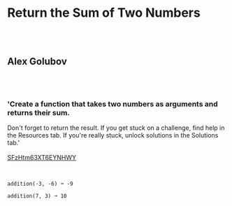 # Return the Sum of Two Numbers
<br><br>
## Alex Golubov
<br><br>
### 'Create a function that takes two numbers as arguments and returns their sum.
Don't forget to return the result.
If you get stuck on a challenge, find help in the Resources tab.
If you're really stuck, unlock solutions in the Solutions tab.'
<br><br>
[SFzHtm63XT6EYNHWY](https://edabit.com/challenge/SFzHtm63XT6EYNHWY)
<br><br>
```addition(3, 2) ➞ 5

addition(-3, -6) ➞ -9

addition(7, 3) ➞ 10
```

<br><br>
